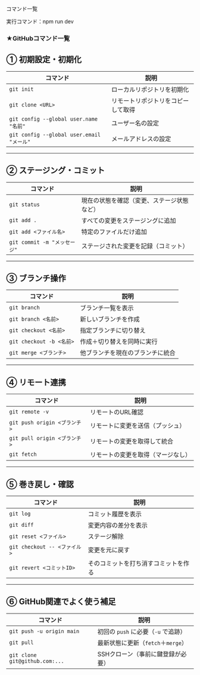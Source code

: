コマンド一覧

実行コマンド：npm run dev

###  ★GitHubコマンド一覧

##  ① 初期設定・初期化

| コマンド                                   | 説明                |
| -------------------------------------- | ----------------- |
| `git init`                             | ローカルリポジトリを初期化     |
| `git clone <URL>`                      | リモートリポジトリをコピーして取得 |
| `git config --global user.name "名前"`   | ユーザー名の設定          |
| `git config --global user.email "メール"` | メールアドレスの設定        |

---

##  ② ステージング・コミット

| コマンド                    | 説明                    |
| ----------------------- | --------------------- |
| `git status`            | 現在の状態を確認（変更、ステージ状態など） |
| `git add .`             | すべての変更をステージングに追加      |
| `git add <ファイル名>`       | 特定のファイルだけ追加           |
| `git commit -m "メッセージ"` | ステージされた変更を記録（コミット）    |

---

##  ③ ブランチ操作

| コマンド                   | 説明               |
| ---------------------- | ---------------- |
| `git branch`           | ブランチ一覧を表示        |
| `git branch <名前>`      | 新しいブランチを作成       |
| `git checkout <名前>`    | 指定ブランチに切り替え      |
| `git checkout -b <名前>` | 作成＋切り替えを同時に実行    |
| `git merge <ブランチ>`     | 他ブランチを現在のブランチに統合 |

---

##  ④ リモート連携

| コマンド                     | 説明                |
| ------------------------ | ----------------- |
| `git remote -v`          | リモートのURL確認        |
| `git push origin <ブランチ>` | リモートに変更を送信（プッシュ）  |
| `git pull origin <ブランチ>` | リモートの変更を取得して統合    |
| `git fetch`              | リモートの変更を取得（マージなし） |

---

##  ⑤ 巻き戻し・確認

| コマンド                     | 説明                 |
| ------------------------ | ------------------ |
| `git log`                | コミット履歴を表示          |
| `git diff`               | 変更内容の差分を表示         |
| `git reset <ファイル>`       | ステージ解除             |
| `git checkout -- <ファイル>` | 変更を元に戻す            |
| `git revert <コミットID>`    | そのコミットを打ち消すコミットを作る |

---

##  ⑥ GitHub関連でよく使う補足

| コマンド                           | 説明                       |
| ------------------------------ | ------------------------ |
| `git push -u origin main`      | 初回の `push` に必要（`-u` で追跡） |
| `git pull`                     | 最新状態に更新（`fetch`＋`merge`） |
| `git clone git@github.com:...` | SSHクローン（事前に鍵登録が必要）       |

